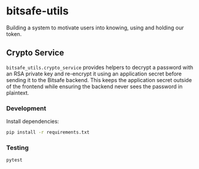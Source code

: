 # bitsafe-utils

Building a system to motivate users into knowing, using and holding our token.

## Crypto Service

`bitsafe_utils.crypto_service` provides helpers to decrypt a password with an
RSA private key and re-encrypt it using an application secret before sending it
to the Bitsafe backend. This keeps the application secret outside of the
frontend while ensuring the backend never sees the password in plaintext.

### Development

Install dependencies:

```bash
pip install -r requirements.txt
```

### Testing

```bash
pytest
```

